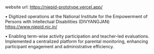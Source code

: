 website url: https://niepid-prototype.vercel.app/

• Digitized operations at the National Institute for the Empowerment of Persons with Intellectual Disabilities
(DIVYANGJAN) https://www.niepid.nic.in/

• Enabling term-wise activity participation and teacher-led evaluations. Implemented a centralized platform for
parental monitoring, enhancing participant engagement and administrative efficiency.
